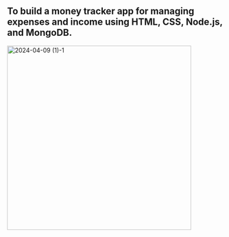 ## To build a money tracker app for managing expenses and income using HTML, CSS, Node.js, and MongoDB.

  <img width="429" alt="2024-04-09 (1)-1" src="https://github.com/YeluguriSaiSathwika/Money-Tracker/assets/161927609/093a011c-afe6-4dbd-9b8c-96b0924a2e95">

